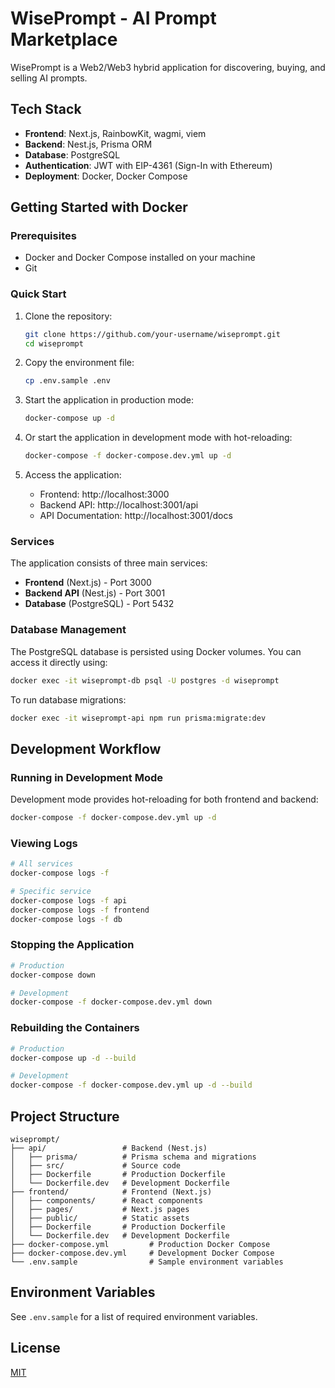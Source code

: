 # WisePrompt - AI Prompt Marketplace

WisePrompt is a Web2/Web3 hybrid application for discovering, buying, and selling AI prompts.

## Tech Stack

- **Frontend**: Next.js, RainbowKit, wagmi, viem
- **Backend**: Nest.js, Prisma ORM
- **Database**: PostgreSQL
- **Authentication**: JWT with EIP-4361 (Sign-In with Ethereum)
- **Deployment**: Docker, Docker Compose

## Getting Started with Docker

### Prerequisites

- Docker and Docker Compose installed on your machine
- Git

### Quick Start

1. Clone the repository:

   ```bash
   git clone https://github.com/your-username/wiseprompt.git
   cd wiseprompt
   ```

2. Copy the environment file:

   ```bash
   cp .env.sample .env
   ```

3. Start the application in production mode:

   ```bash
   docker-compose up -d
   ```

4. Or start the application in development mode with hot-reloading:

   ```bash
   docker-compose -f docker-compose.dev.yml up -d
   ```

5. Access the application:
   - Frontend: http://localhost:3000
   - Backend API: http://localhost:3001/api
   - API Documentation: http://localhost:3001/docs

### Services

The application consists of three main services:

- **Frontend** (Next.js) - Port 3000
- **Backend API** (Nest.js) - Port 3001
- **Database** (PostgreSQL) - Port 5432

### Database Management

The PostgreSQL database is persisted using Docker volumes. You can access it directly using:

```bash
docker exec -it wiseprompt-db psql -U postgres -d wiseprompt
```

To run database migrations:

```bash
docker exec -it wiseprompt-api npm run prisma:migrate:dev
```

## Development Workflow

### Running in Development Mode

Development mode provides hot-reloading for both frontend and backend:

```bash
docker-compose -f docker-compose.dev.yml up -d
```

### Viewing Logs

```bash
# All services
docker-compose logs -f

# Specific service
docker-compose logs -f api
docker-compose logs -f frontend
docker-compose logs -f db
```

### Stopping the Application

```bash
# Production
docker-compose down

# Development
docker-compose -f docker-compose.dev.yml down
```

### Rebuilding the Containers

```bash
# Production
docker-compose up -d --build

# Development
docker-compose -f docker-compose.dev.yml up -d --build
```

## Project Structure

```
wiseprompt/
├── api/                 # Backend (Nest.js)
│   ├── prisma/          # Prisma schema and migrations
│   ├── src/             # Source code
│   ├── Dockerfile       # Production Dockerfile
│   └── Dockerfile.dev   # Development Dockerfile
├── frontend/            # Frontend (Next.js)
│   ├── components/      # React components
│   ├── pages/           # Next.js pages
│   ├── public/          # Static assets
│   ├── Dockerfile       # Production Dockerfile
│   └── Dockerfile.dev   # Development Dockerfile
├── docker-compose.yml         # Production Docker Compose
├── docker-compose.dev.yml     # Development Docker Compose
└── .env.sample                # Sample environment variables
```

## Environment Variables

See `.env.sample` for a list of required environment variables.

## License

[MIT](LICENSE)
